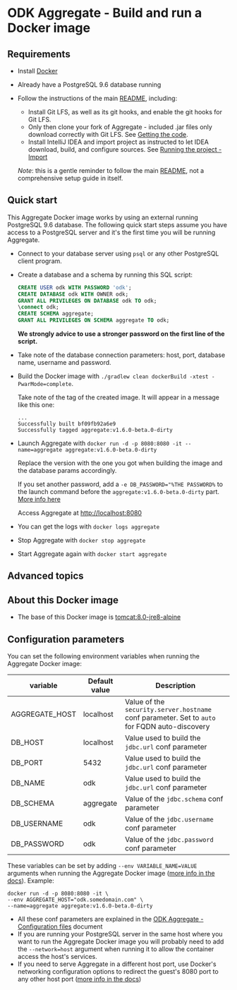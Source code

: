 # ODK Aggregate - Build and run a Docker image

## Requirements

- Install [Docker](https://www.docker.com)
- Already have a PostgreSQL 9.6 database running
- Follow the instructions of the main [README](https://github.com/opendatakit/aggregate), including:
  - Install Git LFS, as well as its git hooks, and enable the git hooks for Git LFS.
  - Only then clone your fork of Aggregate - included .jar files only download correctly with Git LFS. See [Getting the code](https://github.com/opendatakit/aggregate#getting-the-code).
  - Install IntelliJ IDEA and import project as instructed to let IDEA download, build, and configure sources. See [Running the project - Import](https://github.com/opendatakit/aggregate#import)

  *Note*: this is a gentle reminder to follow the main [README](https://github.com/opendatakit/aggregate), not a comprehensive setup guide in itself.

## Quick start

This Aggregate Docker image works by using an external running PostgreSQL 9.6 database. The following quick start steps assume you have access to a PostgreSQL server and it's the first time you will be running Aggregate. 

- Connect to your database server using `psql` or any other PostgreSQL client program. 

- Create a database and a schema by running this SQL script:

  ```sql
  CREATE USER odk WITH PASSWORD 'odk';
  CREATE DATABASE odk WITH OWNER odk;
  GRANT ALL PRIVILEGES ON DATABASE odk TO odk;
  \connect odk;
  CREATE SCHEMA aggregate;
  GRANT ALL PRIVILEGES ON SCHEMA aggregate TO odk;
  ```
  
  **We strongly advice to use a stronger password on the first line of the script.**
  
- Take note of the database connection parameters: host, port, database name, username and password.
  
- Build the Docker image with `./gradlew clean dockerBuild -xtest -PwarMode=complete`.

  Take note of the tag of the created image. It will appear in a message like this one:
  
  ```
  ...
  Successfully built bf09fb92a6e9
  Successfully tagged aggregate:v1.6.0-beta.0-dirty
  ```

- Launch Aggregate with `docker run -d -p 8080:8080 -it --name=aggregate aggregate:v1.6.0-beta.0-dirty`
 
  Replace the version with the one you got when building the image and the database params accordingly.
  
  If you set another password, add a `-e DB_PASSWORD="%THE PASSWORD%` to the launch command before the `aggregate:v1.6.0-beta.0-dirty` part. [More info here](#configuration-parameters)
  
  Access Aggregate at [http://localhost:8080](http://localhost:8080)

- You can get the logs with `docker logs aggregate`

- Stop Aggregate with `docker stop aggregate`

- Start Aggregate again with `docker start aggregate`

## Advanced topics

## About this Docker image

- The base of this Docker image is [tomcat:8.0-jre8-alpine](https://github.com/docker-library/repo-info/blob/master/repos/tomcat/remote/8.0-jre8-alpine.md)

## Configuration parameters

You can set the following environment variables when running the Aggregate Docker image:

| variable | Default value | Description |
| --- | --- | --- |
| AGGREGATE_HOST | localhost | Value of the `security.server.hostname` conf parameter. Set to `auto` for FQDN auto-discovery |
| DB_HOST | localhost | Value used to build the `jdbc.url` conf parameter |
| DB_PORT | 5432 | Value used to build the `jdbc.url` conf parameter |
| DB_NAME | odk | Value used to build the `jdbc.url` conf parameter |
| DB_SCHEMA | aggregate | Value of the `jdbc.schema` conf parameter |
| DB_USERNAME | odk | Value of the `jdbc.username` conf parameter |
| DB_PASSWORD | odk | Value of the `jdbc.password` conf parameter |

  These variables can be set by adding `--env VARIABLE_NAME=VALUE` arguments when running the Aggregate Docker image ([more info in the docs](https://docs.docker.com/docker-cloud/getting-started/deploy-app/6_define_environment_variables/#python-quickstart)). Example:
  
  ```shell 
  docker run -d -p 8080:8080 -it \
  --env AGGREGATE_HOST="odk.somedomain.com" \ 
  --name=aggregate aggregate:v1.6.0-beta.0-dirty
  ```

- All these conf parameters are explained in the [ODK Aggregate - Configuration files](./aggregate-config.md) document
- If you are running your PostgreSQL server in the same host where you want to run the Aggregate Docker image you will probably need to add the `--network=host` argument when running it to allow the container access the host's services.
- If you need to serve Aggregate in a different host port, use Docker's networking configuration options to redirect the guest's 8080 port to any other host port ([more info in the docs](https://docs.docker.com/config/containers/container-networking/))
